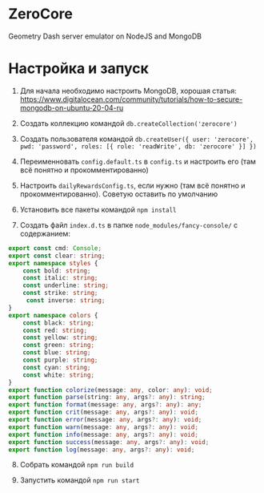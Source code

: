# ZeroCore
Geometry Dash server emulator on NodeJS and MongoDB

# Настройка и запуск 
1. Для начала необходимо настроить MongoDB, хорошая статья: https://www.digitalocean.com/community/tutorials/how-to-secure-mongodb-on-ubuntu-20-04-ru

2. Создать коллекцию командой `db.createCollection('zerocore')`

3. Создать пользователя командой `db.createUser({ user: 'zerocore', pwd: 'password', roles: [{ role: 'readWrite', db: 'zerocore' }] })`

4. Переименновать `config.default.ts` в `config.ts` и настроить его (там всё понятно и прокомментированно)

5. Настроить `dailyRewardsConfig.ts`, если нужно (там всё понятно и прокомментированно). Советую оставить по умолчанию

6. Установить все пакеты командой `npm install`

7. Создать файл `index.d.ts` в папке `node_modules/fancy-console/` с содержанием:
```ts
export const cmd: Console;
export const clear: string;
export namespace styles {
    const bold: string;
    const italic: string;
    const underline: string;
    const strike: string;
     const inverse: string;
}
export namespace colors {
    const black: string;
    const red: string;
    const yellow: string;
    const green: string;
    const blue: string;
    const purple: string;
    const cyan: string;
    const white: string;
}
export function colorize(message: any, color: any): void;
export function parse(string: any, args?: any): string;
export function format(message: any, args?: any): any;
export function crit(message: any, args?: any): void;
export function error(message: any, args?: any): void;
export function warn(message: any, args?: any): void;
export function info(message: any, args?: any): void;
export function success(message: any, args?: any): void;
export function log(message: any, args?: any): void;
```

8. Собрать командой `npm run build`

9. Запустить командой `npm run start`
